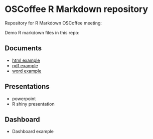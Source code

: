 # OSCoffee R Markdown repository 

Repository for R Markdown OSCoffee meeting:

Demo R markdown files in this repo:

## Documents
- [html example](https://github.com/jeffreydurieux/OSCoffee_RMarkdown/blob/main/Rmarkdownfiles/html.Rmd)
- [pdf example](https://github.com/jeffreydurieux/OSCoffee_RMarkdown/blob/main/Rmarkdownfiles/pdf.Rmd)
- [word example](https://github.com/jeffreydurieux/OSCoffee_RMarkdown/blob/main/Rmarkdownfiles/word.Rmd)

## Presentations
- powerpoint 
- R shiny presentation

## Dashboard
- Dashboard example



